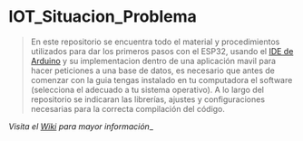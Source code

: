 # IOT_Situacion_Problema
>En este repositorio se encuentra todo el material y procedimientos utilizados para dar los primeros pasos con el ESP32, usando el [IDE de Arduino]( https://www.arduino.cc/en/main/software) y su implementacion dentro de una aplicación mavil para hacer peticiones a una base de datos, es necesario que antes de comenzar con la guia tengas instalado en tu computadora el software (selecciona el adecuado a tu sistema operativo). A lo largo del repositorio se indicaran las librerías, ajustes y configuraciones necesarias para la correcta compilación del código.

_Visita el [Wiki](https://github.com/ManuelZepeda16/IOT_Situacion_Problema/wiki) para mayor información__

